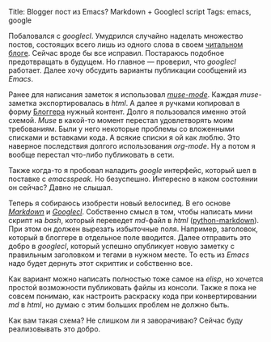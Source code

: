 Title: Blogger пост из Emacs? Markdown + Googlecl script
Tags: emacs, google

Побаловался  с  *googlecl*.   Умудрился   случайно  наделать  множество  постов,
состоящих всего  лишь из одного  слова в своем [читальном  блоге][read].  Сейчас
вроде бы все исправил.  Постараюсь  подобное предотвращать в будущем. Но главное
— проверил,  что *googlecl*  работает. Далее  хочу обсудить  варианты публикации
сообщений из *Emacs*.

Ранее  для   написания  заметок   я  использовал   *[muse-mode][muse]*.   Каждая
*muse*-заметка экспортировалась в  *html*.  А далее я ручками  копировал в форму
[Блоггера][blog]  нужный  контент.   Долго  я пользовался  именно  этой  схемой.
*Muse* в какой-то  момент перестал удовлетворять моим требованиям.   Были у него
некоторые проблемы со вложенными списками и вставками кода. А всякие списки я ой
как  люблю.  Это  наверное последствия  долгого использования  *org-mode*. Ну  а
потом я вообще перестал что-либо публиковать в сети.

Также когда-то я пробовал наладить *google*  интерфейс, который шел в поставке с
*emacsspeak*. Но  безуспешно. Интересно в  каком состоянии он сейчас?   Давно не
слышал.

Теперь я собираюсь изобрести новый  велосипед. В его основе *[Markdown][mark]* и
*[Googlecl][googlecl]*.  Собственно смысл  в том, чтобы написать  мини скрипт на
*bash*, который переведет *md*-файл  в *html* ([python-markdown][py_mark]).  При
этом  он  должен  вырезать  избыточные поля.   Например,  заголовок,  который  в
блоггере в  отдельное поле  вводится.  Далее отправить  это добро  в *googlecl*,
который  успешно опубликует  новую заметку  с правильным  заголовком и  тегами в
нужном месте.  То есть из *Emacs*  надо будет дернуть этот скриптик и собственно
все.

Как вариант можно  написать полностью тоже самое на *elisp*,  но хочется простой
возможности публиковать  файлы из консоли. Также  я пока не совсем  понимаю, как
настроить раскраску  кода при  конвертировании *md*  в *html*,  но думаю  с этим
больших проблем не должно быть.

Как вам такая схема? Не слишком  ли я заворачиваю? Сейчас буду реализовывать это
добро.

[read]: http://puzan-read.blogspot.ru "Чего начитался…"
[muse]: http://mwolson.org/projects/EmacsMuse.html "Emacs Muse"
[blog]: http://blogger.com "Blogger"
[mark]: http://daringfireball.net/projects/markdown/ "Markdown"
[googlecl]: http://code.google.com/p/googlecl "googlecl"
[py_mark]: http://www.freewisdom.org/projects/python-markdown "python-markdown"
